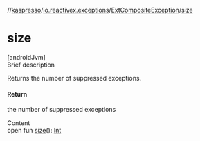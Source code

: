 //[kaspresso](../../index.md)/[io.reactivex.exceptions](../index.md)/[ExtCompositeException](index.md)/[size](size.md)



# size  
[androidJvm]  
Brief description  


Returns the number of suppressed exceptions.



#### Return  


the number of suppressed exceptions

  
Content  
open fun [size](size.md)(): [Int](https://kotlinlang.org/api/latest/jvm/stdlib/kotlin/-int/index.html)  



